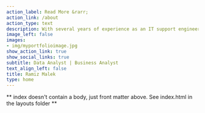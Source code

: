 ```yaml
---
action_label: Read More &rarr;
action_link: /about
action_type: text
description: With several years of experience as an IT support engineer, I can bring technical skills to the company to complete tasks involved in various businesses. Fresh Desk | Ticket Management | Client Interaction | International Client Management | CRM. I am currently a student of Data Analytics for Business at St. Clair College, Windsor. I have honed my technical skill and added the efficient use of tools such as MS Excel, Tableau, SQL, Python. I can also use several Visualization tools to express the business values and goals.I am keen on working within numbers to make them actionable tasks with my skill set.
image_left: false
images:
- img/myportfolioimage.jpg
show_action_link: true
show_social_links: true
subtitle: Data Analyst | Business Analyst
text_align_left: false
title: Ramiz Malek
type: home
---
```


** index doesn't contain a body, just front matter above.
See index.html in the layouts folder **
